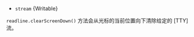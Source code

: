 <!-- YAML
added: v0.7.7
-->

* `stream` {Writable}

`readline.clearScreenDown()` 方法会从光标的当前位置向下清除给定的 [TTY] 流。

